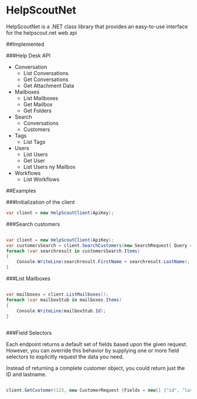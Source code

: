 # HelpScoutNet
HelpScoutNet is a .NET class library that provides an easy-to-use interface for the helpscout.net web api

##Implemented

###Help Desk API

* Conversation
    * List Conversations
    * Get Conversations
    * Get Attachment Data
* Mailboxes
    * List Mailboxes
    * Get Mailbox
    * Get Folders
* Search
    * Conversations
    * Customers
* Tags
    * List Tags
* Users
    * List Users
    * Get User
    * List Users ny Mailbox
* Workflows
    * List Workflows

##Examples 

###Initialization of the client
```csharp
var client = new HelpScoutClient(ApiKey);
```
###Search customers
```csharp

var client = new HelpScoutClient(ApiKey);
var customersSearch = client.SearchCustomers(new SearchRequest{ Query = "(customer:\"johnappleseed@gmail.com\")"});
foreach (var searchresult in customersSearch.Items)
{
    Console.WriteLine(searchresult.FirstName + searchresult.LastName);   
}

```

###List Mailboxes
```csharp

var mailboxes = client.ListMailboxes();
foreach (var mailboxStub in mailboxes.Items)
{    
    Console.WriteLine(mailboxStub.Id);
}
  
```

###Field Selectors 

Each endpoint returns a default set of fields based upon the given request. However, you can override this behavior by supplying one or more field selectors to explicitly request the data you need.

Instead of returning a complete customer object, you could return just the ID and lastname.

```csharp

client.GetCustomer(123, new CustomerRequest {Fields = new[] {"id", "lastName"}});
  
```
